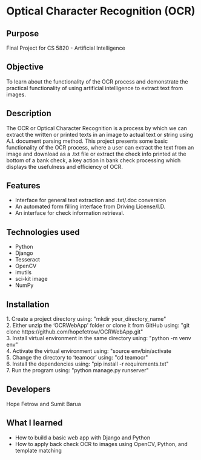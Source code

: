 # Optical Character Recognition (OCR)


<h2> Purpose </h2>

Final Project for CS 5820 - Artificial Intelligence

<h2> Objective	</h2>
	
To learn about the functionality of the OCR process and demonstrate the practical functionality of using artificial intelligence to extract text from images. 

<h2> Description </h2>

The OCR or Optical Character Recognition is a process by which we can extract the written or printed texts in an image to actual text or string using A.I. document parsing method. This project presents some basic functionality of the OCR process, where a user can extract the text from an image and download as a .txt file or extract the check info printed at the bottom of a bank check, a key action in bank check processing which displays the usefulness and efficiency of OCR. 
		
<h2> Features </h2>
<ul>
 <li> Interface for general text extraction and .txt/.doc conversion</li>
 <li> An automated form filling interface from Driving License/I.D.</li>
 <li> An interface for check information retrieval.</li>
</ul>

<h2> Technologies used </h2>
<ul>
	<li>Python</li>
	<li>Django</li>
	<li>Tesseract</li>
	<li>OpenCV</li>
	<li>imutils</li>
	<li>sci-kit image</li>
	<li>NumPy</li>
</ul>

<h2> Installation </h2>
1. Create a project directory using: "mkdir your_directory_name" <br>
2. Either unzip the ‘OCRWebApp’ folder or clone it from GitHub using: "git clone https://github.com/hopefetrow/OCRWebApp.git" <br>
3. Install virtual environment in the same directory using: "python -m venv env" <br>
4. Activate the virtual environment using: "source env/bin/activate <br>
5. Change the directory to ‘teamocr’ using: "cd teamocr" <br>
6. Install the dependencies using: "pip install -r requirements.txt" <br>
7. Run the program using: "python manage.py runserver" <br>
		
<h2>Developers </h2>   	
	Hope Fetrow and Sumit Barua

<h2>What I learned</h2>
<ul>
	<li>How to build a basic web app with Django and Python</li>
	<li>How to apply back check OCR to images using OpenCV, Python, and template matching</li>
</ul>
